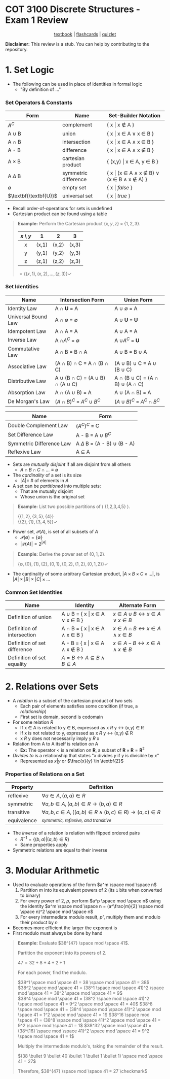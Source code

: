 # COT 3100 Discrete Structures - Exam 1 Review

<p style="text-align:center">
    <a href="../textbooks/COT3100_textbook.pdf">textbook</a> |
    <a href="../flashcards/COT3100_flashcards2.csv">flashcards</a> |
    <a href="https://quizlet.com/957758773/cot-3100-set-laws-identities-flash-cards">quizlet</a>
</p>

**Disclaimer:** This review is a stub. You can help by contributing to the repository.

# 1. Set Logic

- The following can be used in place of identities in formal logic
    - "By definition of ..."

### Set Operators & Constants
| Form                  | Name                  | Set-Builder Notation                                                              |
|-----------------------|-----------------------|-----------------------------------------------------------------------------------|
| $A^C$                 | complement            | { x \| x $\notin$ A }                                                             |
| A $\cup$ B            | union                 | { x \| x $\in$ A $\lor$ x $\in$ B }                                               |
| A $\cap$ B            | intersection          | { x \| x $\in$ A $\land$ x $\in$ B }                                              |
| A - B                 | difference            | { x \| x $\in$ A $\land$ x $\notin$ B }                                           |
| A $\times$ B          | cartesian product     | { (x,y) \| x $\in$ A, y $\in$ B }                                                 |
| A $\Delta$ B          | symmetric difference  | { x \| (x $\in$ A $\land$ x $\notin$ B) $\lor$ (x $\in$ B $\land$ x $\notin$ A) } |
| $\emptyset$           | empty set             | { x \| *false* }                                                                  |
| $\textbf{\textbf{U}}$ | universal set         | { x \| *true* }                                                                   |

- Recall order-of-operations for sets is undefined
- Cartesian product can be found using a table

>**Example:** Perform the Cartesian product $\{x,y,z\} \times \{1,2,3\}$.
>
>| *x* \ *y*    | 1     | 2     | 3     |
>|:------------:|:-----:|:-----:|:-----:|
>| x            | (x,1) | (x,2) | (x,3) |
>| y            | (y,1) | (y,2) | (y,3) |
>| z            | (z,1) | (z,2) | (z,3) |
>
> $= \{(x,1), (x,2), \dots, (z,3)\} \checkmark$

### Set Identities
| Name                  | Intersection Form                                         | Union Form                                                         |
|-----------------------|-----------------------------------------------------------|--------------------------------------------------------------------|
| Identity Law          | A $\cap$ $\textbf{U}$ = A                                 | A $\cup$ $\emptyset$ = A                                           |
| Universal Bound Law   | A $\cap$ $\emptyset$ = $\emptyset$                        | A $\cup$ $\textbf{U}$ = $\textbf{U}$                               |
| Idempotent Law        | A $\cap$ A = A                                            | A $\cup$ A = A                                                     |
| Inverse Law           | A $\cap A^C$ = $\emptyset$                                | A $\cup A^C$ = $\textbf{U}$                                        |
| Commutative Law       | A $\cap$ B = B $\cap$ A                                   | A $\cup$ B = B $\cup$ A                                            |
| Associative Law       | (A $\cap$ B) $\cap$ C = A $\cap$ (B $\cap$ C)             | (A $\cup$ B) $\cup$ C = A $\cup$ (B $\cup$ C)                      |
| Distributive Law      | A $\cup$ (B $\cap$ C) = (A $\cup$ B) $\cap$ (A $\cup$ C)  | A $\cap$ (B $\cup$ C) = (A $\cap$ B) $\cup$ (A $\cap$ C)           |
| Absorption Law        | A $\cap$ (A $\cup$ B) = A                                 | A $\cup$ (A $\cap$ B) = A                                          |
| De Morgan's Law       | $(A \cap B)^C$ = $A^C$ $\cup$ $B^C$                       | $(A \cup B)^C$ = $A^C \cap B^C$                                    |

| Name                          | Form                                  |
|-------------------------------|---------------------------------------|
| Double Complement Law         | $(A^C)^C$ = C                         |
| Set Difference Law            | A - B = A $\cup$ $B^C$                |
| Symmetric Difference Law      | A $\Delta$ B = (A - B) $\cup$ (B - A) |
| Reflexive Law                 | A $\subseteq$ A                       |

- Sets are *mutually disjoint* if all are disjoint from all others
    - $A \cap B \cap C \cap ... \equiv \emptyset$
- The *cardinality* of a set is its size
    - $|A|=$ # of elements in $A$
- A set can be *partitioned* into multiple sets:
    - That are mutually disjoint
    - Whose union is the original set

>**Example:** List two possible partitions of \( \{1,2,3,4,5\} \).
>
>$\{\{1,2\},\{3,5\},\{4\}\}$<br>
>$\{\{2\},\{1\},\{3,4,5\}\}\checkmark$

- Power set, $\mathcal{P}(A)$, is set of all subsets of $A$
    - $\mathcal{P}(\emptyset) = \{ \emptyset \}$
    - $|\mathcal{P}(A)| = 2^{|A|}$

>**Example:** Derive the power set of $\{0,1,2\}$.
>
>$\{\emptyset,\{0\},\{1\},\{2\},\{0,1\},\{0,2\},\{1,2\},\{0,1,2\}\} \checkmark$

- The cardinality of some arbitrary Cartesian product, $|A \times B \times C \times \dots|$, is $|A| \times |B| \times |C| \times \dots$

### Common Set Identities
| Name                          | Identity                                                          | Alternate Form                                                    |
|-------------------------------|-------------------------------------------------------------------|-------------------------------------------------------------------|
| Definition of union           | A $\cup$ B = { x \| x $\in$ A $\lor$ x $\in$ B }                  | $x \in A \cup B \leftrightarrow x \in A \lor x \in B$             |
| Definition of intersection    | A $\cap$ B = { x \| x $\in$ A $\land$ x $\in$ B }                 | $x \in A \cap B \leftrightarrow x \in A \land x \in B$            |
| Definition of set difference  | A - B = { x \| x $\in$ A $\land$ x $\notin$ B }                   | $x \in A - B \leftrightarrow x \in A \land x \notin B$            |
| Definition of set equality    | $A = B \leftrightarrow A \subseteq B \land B \subseteq A$         |                                                                   |

# 2. Relations over Sets

- A *relation* is a subset of the cartesian product of two sets
    - Each pair of elements satisfies some condition (if true, a *relationship*)
    - First set is domain, second is codomain
- For some relation *R*
    - If x $\in$ A is related to y $\in$ B, expressed as x *R* y $\leftrightarrow$ (x,y) $\in$ R
    - If x is not related to y, expressed as x ~~*R*~~ y $\leftrightarrow$ (x,y) $\notin$ R
    - x *R* y does not necessarily imply y *R* x
- Relation from A to A itself is relation *on* A
    - **Ex:** The operator $<$ is a relation on $\textbf{R}$, a subset of $\textbf{R} \times \textbf{R} = \textbf{R}^2$
- *Divides to* is a relationship that states "$x$ divides $y$ if $y$ is divisible by $x$"
    - Represented as $x | y$ or $\frac{x}{y} \in \textbf{Z}$
### Properties of Relations on a Set
| Property              | Definition                                                                        |
|-----------------------|-----------------------------------------------------------------------------------|
| reflexive             | $\forall a \in A,(a,a) \in R$                                                     |
| symmetric             | $\forall a,b \in A, (a,b) \in R \rightarrow (b,a) \in R$                          |
| transitive            | $\forall a,b,c \in A, ((a,b) \in R \land (b,c) \in R) \rightarrow (a,c) \in R$    |
| equivalence           | <small>*symmetric, reflexive, and transitive*</small>                             |

- The *inverse* of a relation is relation with flipped ordered pairs
    - $R^{-1} = \{ (b,a) | (a,b) \in R \}$
    - Same properties apply
- Symmetric relations are equal to their inverse

# 3. Modular Arithmetic

- Used to evaluate operations of the form $a^m \space mod \space n$
    1. Partition *m* into its equivalent powers of 2 (its `1` bits when converted to binary)
    2. For every power of 2, *p*, perform $a^p \space mod \space n$ using the identity $a^m \space mod \space n = (a^\frac{m}{2} \space mod \space n)^2 \space mod \space n$
    3. For every intermediate modulo result, *p'*, multiply them and modulo their product by *n*
- Becomes more efficient the larger the exponent is
- First modulo must always be done by hand

>**Example:** Evaluate $38^{47} \space mod \space 41$.
>
>Partition the exponent into its powers of 2. 
>
>$47 = 32 + 8 + 4 + 2 + 1$
>
>For each power, find the modulo.
>
>$38^1 \space mod \space 41 = 38 \space mod \space 41 = 38$<br>
>$38^2 \space mod \space 41 = (38^1 \space mod \space 41)^2 \space mod \space 41 = 38^2 \space mod \space 41 = 9$<br>
>$38^4 \space mod \space 41 = (38^2 \space mod \space 41)^2 \space mod \space 41 = 9^2 \space mod \space 41 = 40$
>$38^8 \space mod \space 41 = (38^4 \space mod \space 41)^2 \space mod \space 41 = 1^2 \space mod \space 41 = 1$
>$38^16 \space mod \space 41 = (38^8 \space mod \space 41)^2 \space mod \space 41 = 9^2 \space mod \space 41 = 1$
>$38^32 \space mod \space 41 = (38^{16} \space mod \space 41)^2 \space mod \space 41 = 9^2 \space mod \space 41 = 1$
>
>Multiply the intermediate modulo's, taking the remainder of the result.
>
>$(38 \bullet 9 \bullet 40 \bullet 1 \bullet 1 \bullet 1) \space mod \space 41 = 27$
>
>Therefore, $38^{47} \space mod \space 41 = 27 \checkmark$